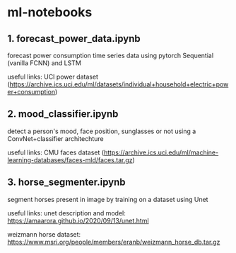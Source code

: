 # ml-notebooks


## 1. forecast\_power\_data.ipynb
forecast power consumption time series data using pytorch Sequential (vanilla FCNN) and LSTM

useful links: UCI power dataset (https://archive.ics.uci.edu/ml/datasets/individual+household+electric+power+consumption)

## 2. mood\_classifier.ipynb

detect a person's mood, face position, sunglasses or not using a ConvNet+classifier architechture

useful links: CMU faces dataset (https://archive.ics.uci.edu/ml/machine-learning-databases/faces-mld/faces.tar.gz)

## 3. horse_segmenter.ipynb

segment horses present in image by training on a dataset using Unet

useful links: unet description and model: https://amaarora.github.io/2020/09/13/unet.html

weizmann horse dataset: https://www.msri.org/people/members/eranb/weizmann_horse_db.tar.gz